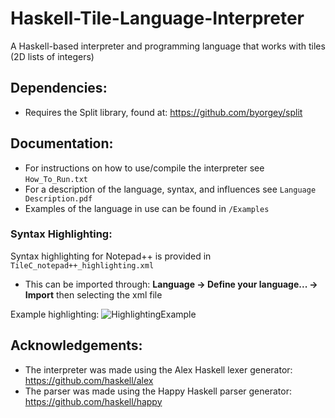 # Haskell-Tile-Language-Interpreter
A Haskell-based interpreter and programming language that works with tiles (2D lists of integers)

## Dependencies:
- Requires the Split library, found at: https://github.com/byorgey/split

## Documentation:
- For instructions on how to use/compile the interpreter see `How_To_Run.txt`
- For a description of the language, syntax, and influences see `Language Description.pdf`
- Examples of the language in use can be found in `/Examples`

### Syntax Highlighting:
Syntax highlighting for Notepad++ is provided in `TileC_notepad++_highlighting.xml`
- This can be imported through:  **Language -> Define your language... -> Import**  then selecting the xml file

Example highlighting:
![HighlightingExample](https://github.com/JamesMartinGithub/Haskell-Tile-Language-Interpreter/assets/45734948/51f73948-027e-4e75-a447-02644cbd174f)

## Acknowledgements:
- The interpreter was made using the Alex Haskell lexer generator: https://github.com/haskell/alex
- The parser was made using the Happy Haskell parser generator: https://github.com/haskell/happy
